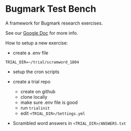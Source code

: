 # Bugmark Test Bench

A framework for Bugmark research exercises.

See our [Google Doc][1] for more info.

[1]: https://docs.google.com/document/d/1Eju-BQK65XL82GG_aT9HddUwh0jZLpR6xKIPxPnAxuo/edit#

How to setup a new exercise:

- create a .env file

```
TRIAL_DIR=~/trial/scramword_1804
```

- setup the cron scripts
- create a trial repo
  - create on github
  - clone locally
  - make sure .env file is good
  - run `trialinit`
  - edit `<TRIAL_DIR>/Settings.yml`
  
- Scrambled word answers in `<TRIAL_DIR>/ANSWERS.txt`
